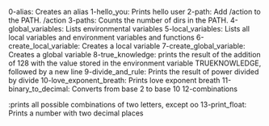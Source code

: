 0-alias: Creates an alias
1-hello_you: Prints hello user
2-path: Add /action to the PATH. /action
3-paths: Counts the number of dirs in the PATH.
4-global_variables: Lists environmental variables
5-local_variables: Lists all local variables and environment variables and functions
6-create_local_variable: Creates a local variable
7-create_global_variable: Creates a global variable
8-true_knowledge:  prints the result of the addition of 128 with the value stored in the environment variable TRUEKNOWLEDGE, followed by a new line
9-divide_and_rule: Prints the result of power divided by divide
10-love_exponent_breath: Prints love exponent breath
11-binary_to_decimal: Converts from base 2 to base 10
12-combinations

:prints all possible combinations of two letters, except oo
13-print_float: Prints a number with two decimal places
